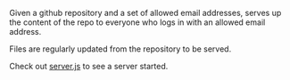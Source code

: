Given a github repository and a set of allowed email addresses, serves up the content of the repo to everyone who logs in with an allowed email address.

Files are regularly updated from the repository to be served.

Check out [server.js](https://github.com/TehShrike/private-github-website/blob/master/server.js) to see a server started.
